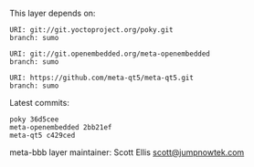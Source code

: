This layer depends on:

    URI: git://git.yoctoproject.org/poky.git
    branch: sumo

    URI: git://git.openembedded.org/meta-openembedded
    branch: sumo

    URI: https://github.com/meta-qt5/meta-qt5.git
    branch: sumo

Latest commits:

    poky 36d5cee
    meta-openembedded 2bb21ef
    meta-qt5 c429ced


meta-bbb layer maintainer: Scott Ellis <scott@jumpnowtek.com>
